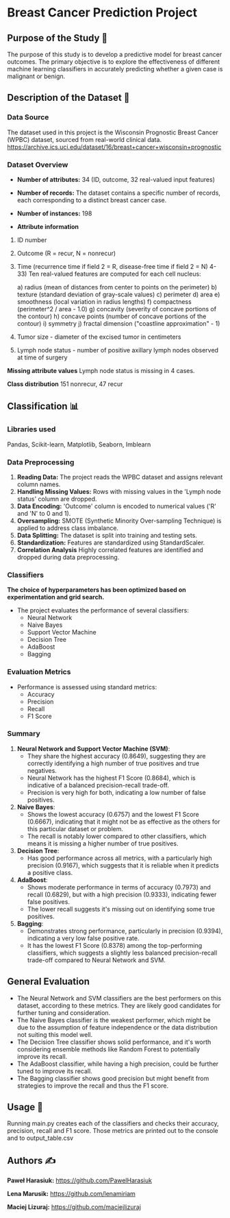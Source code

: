 # Breast Cancer Prediction Project

## Purpose of the Study 🧪

The purpose of this study is to develop a predictive model for breast cancer outcomes. The primary objective is to explore the effectiveness of different machine learning classifiers in accurately predicting whether a given case is malignant or benign. 

## Description of the Dataset 🔬

### Data Source
The dataset used in this project is the Wisconsin Prognostic Breast Cancer (WPBC) dataset, sourced from real-world clinical data.
https://archive.ics.uci.edu/dataset/16/breast+cancer+wisconsin+prognostic

### Dataset Overview
- **Number of attributes:** 34 (ID, outcome, 32 real-valued input features)
- **Number of records:** The dataset contains a specific number of records, each corresponding to a distinct breast cancer case.
- **Number of instances:** 198

- **Attribute information**
1) ID number
2) Outcome (R = recur, N = nonrecur)
3) Time (recurrence time if field 2 = R, disease-free time if 
	field 2	= N)
4-33) Ten real-valued features are computed for each cell nucleus:

	a) radius (mean of distances from center to points on the perimeter)
	b) texture (standard deviation of gray-scale values)
	c) perimeter
	d) area
	e) smoothness (local variation in radius lengths)
	f) compactness (perimeter^2 / area - 1.0)
	g) concavity (severity of concave portions of the contour)
	h) concave points (number of concave portions of the contour)
	i) symmetry 
	j) fractal dimension ("coastline approximation" - 1)

34) Tumor size - diameter of the excised tumor in centimeters
35) Lymph node status - number of positive axillary lymph nodes
observed at time of surgery

**Missing attribute values** 
	Lymph node status is missing in 4 cases.

**Class distribution**
  151 nonrecur, 47 recur

## Classification 📊

### Libraries used
Pandas, Scikit-learn, Matplotlib, Seaborn, Imblearn

### Data Preprocessing
1. **Reading Data:** The project reads the WPBC dataset and assigns relevant column names.
2. **Handling Missing Values:** Rows with missing values in the 'Lymph node status' column are dropped.
3. **Data Encoding:** 'Outcome' column is encoded to numerical values ('R' and 'N' to 0 and 1).
4. **Oversampling:** SMOTE (Synthetic Minority Over-sampling Technique) is applied to address class imbalance.
5. **Data Splitting:** The dataset is split into training and testing sets.
6. **Standardization:** Features are standardized using StandardScaler.
7. **Correlation Analysis** Highly correlated features are identified and dropped during data preprocessing.


### Classifiers
**The choice of hyperparameters has been optimized based on experimentation and grid search.**

- The project evaluates the performance of several classifiers:
  - Neural Network
  - Naive Bayes
  - Support Vector Machine
  - Decision Tree
  - AdaBoost
  - Bagging

### Evaluation Metrics
- Performance is assessed using standard metrics:
  - Accuracy
  - Precision
  - Recall
  - F1 Score


### Summary
1. **Neural Network and Support Vector Machine (SVM)**:
   - They share the highest accuracy (0.8649), suggesting they are correctly identifying a high number of true positives and true negatives.
   - Neural Network has the highest F1 Score (0.8684), which is indicative of a balanced precision-recall trade-off.
   - Precision is very high for both, indicating a low number of false positives.
2. **Naive Bayes**:
   - Shows the lowest accuracy (0.6757) and the lowest F1 Score (0.6667), indicating that it might not be as effective as the others for this particular dataset or problem.
   - The recall is notably lower compared to other classifiers, which means it is missing a higher number of true positives.
3. **Decision Tree**:
   - Has good performance across all metrics, with a particularly high precision (0.9167), which suggests that it is reliable when it predicts a positive class.
4. **AdaBoost**:
   - Shows moderate performance in terms of accuracy (0.7973) and recall (0.6829), but with a high precision (0.9333), indicating fewer false positives.
   - The lower recall suggests it's missing out on identifying some true positives.
5. **Bagging**:
   - Demonstrates strong performance, particularly in precision (0.9394), indicating a very low false positive rate.
   - It has the lowest F1 Score (0.8378) among the top-performing classifiers, which suggests a slightly less balanced precision-recall trade-off compared to Neural Network and SVM.

## General Evaluation
- The Neural Network and SVM classifiers are the best performers on this dataset, according to these metrics. They are likely good candidates for further tuning and consideration.
- The Naive Bayes classifier is the weakest performer, which might be due to the assumption of feature independence or the data distribution not suiting this model well.
- The Decision Tree classifier shows solid performance, and it's worth considering ensemble methods like Random Forest to potentially improve its recall.
- The AdaBoost classifier, while having a high precision, could be further tuned to improve its recall.
- The Bagging classifier shows good precision but might benefit from strategies to improve the recall and thus the F1 score.

## Usage 🐍
Running main.py creates each of the classifiers and checks their accuracy, precision, recall and F1 score. Those metrics are printed out to the console and to output_table.csv

## Authors ✍️
**Paweł Harasiuk:** https://github.com/PawelHarasiuk 

**Lena Marusik:** https://github.com/lenamiriam

**Maciej Lizuraj:** https://github.com/maciejlizuraj
